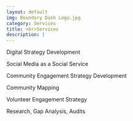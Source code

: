 ```yaml
---
layout: default
img: Boundary Dash Logo.jpg
category: Services
title: <br>Services
description: |
---
```

  <p>Digital Strategy Development</p>
  <p>Social Media as a Social Service</p>
  <p>Community Engagement Strategy Development</p>
  <p>Community Mapping</p>
  <p>Volunteer Engagement Strategy</p>
  <p>Research, Gap Analysis, Audits</p>


